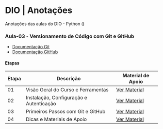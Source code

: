 # DIO | Anotações

Anotações das aulas do DIO - Python ()

### Aula-03 - Versionamento de Código com Git e GitHub
- [Documentação Git](https://git-scm.com/doc)
- [Documentação GitHub](https://docs.github.com/pt)

#### Etapas
| Etapa | Descrição | Material de Apoio |
| ----- | --------- | ----------------- |
| 01 | Visão Geral do Curso e Ferramentas | [Ver Material](https://github.com/elidianaandrade/dio-curso-git-github/blob/main/materiais-de-apoio/01-visao-geral-do-curso-e-ferramentas.md) |
| 02 | Instalação, Configuração e Autenticação | [Ver Material](https://github.com/elidianaandrade/dio-curso-git-github/blob/main/materiais-de-apoio/02-instalacao-configuracao-e-autenticacao.md) |
| 03 | Primeiros Passos com Git e GitHub | [Ver Material](https://github.com/elidianaandrade/dio-curso-git-github/blob/main/materiais-de-apoio/03-primeiros-passos-com-git-e-github.md) |
| 04 | Dicas e Materiais de Apoio | [Ver Material](https://github.com/elidianaandrade/dio-curso-git-github/blob/main/materiais-de-apoio/04-dicas-e-materiais-de-apoio.md) |
